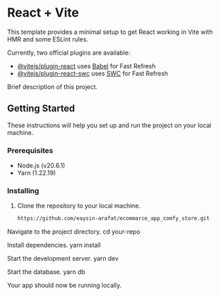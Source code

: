 # React + Vite

This template provides a minimal setup to get React working in Vite with HMR and some ESLint rules.

Currently, two official plugins are available:

- [@vitejs/plugin-react](https://github.com/vitejs/vite-plugin-react/blob/main/packages/plugin-react/README.md) uses [Babel](https://babeljs.io/) for Fast Refresh
- [@vitejs/plugin-react-swc](https://github.com/vitejs/vite-plugin-react-swc) uses [SWC](https://swc.rs/) for Fast Refresh

Brief description of this project.

## Getting Started

These instructions will help you set up and run the project on your local machine. 

### Prerequisites

- Node.js (v20.6.1)
- Yarn (1.22.19)

### Installing

1. Clone the repository to your local machine.

   ```bash
   https://github.com/eaysin-arafat/ecommarce_app_comfy_store.git

Navigate to the project directory.
cd your-repo

Install dependencies.
yarn install

Start the development server.
yarn dev

Start the database.
yarn db

Your app should now be running locally.
